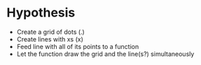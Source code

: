 #  Hypothesis

- Create a grid of dots (.)
- Create lines with xs (x)
- Feed line with all of its points to a function
- Let the function draw the grid and the line(s?) simultaneously
